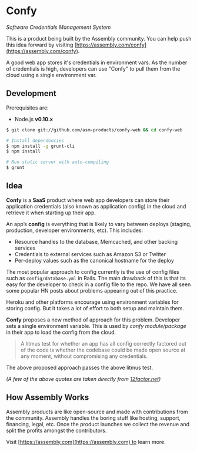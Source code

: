 # Confy

_Software Credentials Management System_

This is a product being built by the Assembly community. You can help push this idea forward by visiting [https://assembly.com/confy](https://assembly.com/confy).

A good web app stores it's credentials in environment vars. As the number of credentials is high, developers can use "Confy" to pull them from the cloud using a single environment var.

## Development

Prerequisites are:

 * Node.js __v0.10.x__

```bash
$ git clone git://github.com/asm-products/confy-web && cd confy-web

# Install dependencies
$ npm install -g grunt-cli
$ npm install

# Run static server with auto-compiling
$ grunt
```

## Idea

**Confy** is a **SaaS** product where web app developers can store their application credentials (also known as application config) in the cloud and retrieve it when starting up their app.

An app’s **config** is everything that is likely to vary between deploys (staging, production, developer environments, etc). This includes:

* Resource handles to the database, Memcached, and other backing services
* Credentials to external services such as Amazon S3 or Twitter
* Per-deploy values such as the canonical hostname for the deploy

The most popular approach to config currently is the use of config files such as `config/database.yml` in Rails. The main drawback of this is that its easy for the developer to check in a config file to the repo. We have all seen some popular HN posts about problems appearing out of this practice.

Heroku and other platforms encourage using environment variables for storing config. But it takes a lot of effort to both setup and maintain them.

**Confy** proposes a new method of approach for this problem. Developer sets a single environment variable. This is used by _confy module/package_ in their app to load the config from the cloud.

> A litmus test for whether an app has all config correctly factored out of the code is whether the codebase could be made open source at any moment, without compromising any credentials.

The above proposed approach passes the above litmus test.

_(A few of the above quotes are taken directly from [12factor.net](http://12factor.net))_

## How Assembly Works

Assembly products are like open-source and made with contributions from the community. Assembly handles the boring stuff like hosting, support, financing, legal, etc. Once the product launches we collect the revenue and split the profits amongst the contributors.

Visit [https://assembly.com](https://assembly.com) to learn more.
